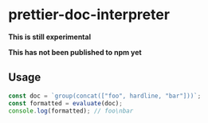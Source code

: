 # prettier-doc-interpreter

**This is still experimental**

**This has not been published to npm yet**

## Usage

```js
const doc = `group(concat(["foo", hardline, "bar"]))`;
const formatted = evaluate(doc);
console.log(formatted); // foo\nbar
```
